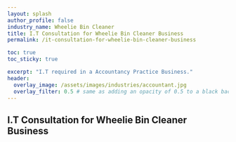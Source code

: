 ```yaml
---
layout: splash 
author_profile: false 
industry_name: Wheelie Bin Cleaner
title: I.T Consultation for Wheelie Bin Cleaner Business
permalink: /it-consultation-for-wheelie-bin-cleaner-business

toc: true
toc_sticky: true

excerpt: "I.T required in a Accountancy Practice Business."
header:
  overlay_image: /assets/images/industries/accountant.jpg
  overlay_filter: 0.5 # same as adding an opacity of 0.5 to a black background
---
```


## I.T Consultation for Wheelie Bin Cleaner Business